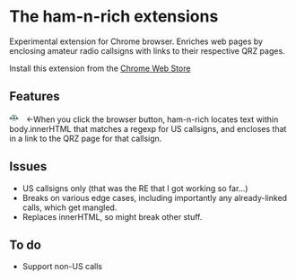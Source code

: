 # The ham-n-rich extensions

Experimental extension for Chrome browser. Enriches web pages by enclosing amateur radio callsigns with links to their
  respective QRZ pages.

Install this extension from the [Chrome Web Store][cws-hnr]

## Features

![Image of browser icon](package/images/mnr-logo-16.png)&emsp;&#x2190;When you click the browser button,
ham-n-rich locates text within body.innerHTML that matches a regexp for US callsigns, and encloses
that in a link to the QRZ page for that callsign.

## Issues

* US callsigns only (that was the RE that I got working so far...)
* Breaks on various edge cases, including importantly any already-linked calls, which get mangled.
* Replaces innerHTML, so might break other stuff.

## To do

* Support non-US calls


[cws-hnr]: https://chrome.google.com/webstore/detail/ham-n-rich/holfkbigfojhhhkhhpafhmbhlcghigpn?hl=en&authuser=0
[cws-mw]: https://chrome.google.com/webstore/detail/markwack/jelggpbbkpajemodhammmmbecnecanlf?hl=en&authuser=0

